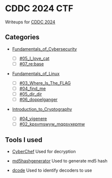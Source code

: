 # CDDC 2024 CTF

Writeups for [CDDC 2024](https://cddc2024.com/CDDC2024/)

## Categories

- [Fundamentals_of_Cybersecurity](/CDDC2024/Fundamentals_of_Cybersecurity/)

  - [ ] [#05_I_love_cat](https://github.com/kailermai/CTF-Writeups/tree/main/CDDC2024/Fundamentals_of_Cybersecurity/%2305_I_love_cat)
  - [ ] [#07_re:base](https://github.com/kailermai/CTF-Writeups/tree/main/CDDC2024/Fundamentals_of_Cybersecurity/%2307_rebase)

- [Fundamentals_of_Linux](/CDDC2024/Fundamentals_of_Linux/)

  - [ ] [#03_Where_Is_The_FLAG](https://github.com/kailermai/CTF-Writeups/tree/main/CDDC2024/Fundamentals_of_Linux/%2303_Where_Is_The_FLAG)
  - [ ] [#04_find_me](https://github.com/kailermai/CTF-Writeups/tree/main/CDDC2024/Fundamentals_of_Linux/%2304_find_me)
  - [ ] [#05_dir_dir](https://github.com/kailermai/CTF-Writeups/tree/main/CDDC2024/Fundamentals_of_Linux/%2305_dir_dir)
  - [ ] [#06_doppelganger](https://github.com/kailermai/CTF-Writeups/tree/main/CDDC2024/Fundamentals_of_Linux/%2306_doppelganger)

- [Introduction_to_Cryptography](/CDDC2024/%20Introduction_to_Cryptography/)

  - [ ] [#04_vigenere](https://github.com/kailermai/CTF-Writeups/tree/main/CDDC2024/%20Introduction_to_Cryptography/%2304_vigenere)
  - [ ] [#02_kpsvmswyw_mqqsvxepmw](https://github.com/kailermai/CTF-Writeups/tree/main/CDDC2024/%20Introduction_to_Cryptography/%2302_kpsvmswyw_mqqsvxepmw)

## Tools I used

- [CyberChef](https://gchq.github.io/CyberChef/)
  Used for decryption

- [md5hashgenerator](https://www.md5hashgenerator.com/)
  Used to generate md5 hash

- [dcode](https://www.dcode.fr/cipher-identifier)
  Used to identify decoders to use
